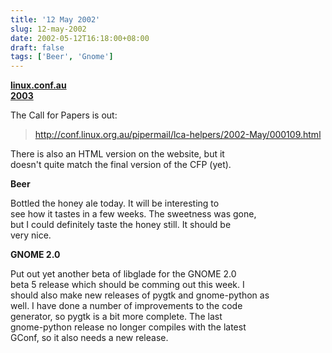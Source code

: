 ```yaml
---
title: '12 May 2002'
slug: 12-may-2002
date: 2002-05-12T16:18:00+08:00
draft: false
tags: ['Beer', 'Gnome']
---
```


**[linux.conf.au\
2003](http://conf.linux.org.au/)**

The Call for Papers is out:

> <http://conf.linux.org.au/pipermail/lca-helpers/2002-May/000109.html>

There is also an HTML version on the website, but it\
doesn\'t quite match the final version of the CFP (yet).

**Beer**

Bottled the honey ale today. It will be interesting to\
see how it tastes in a few weeks. The sweetness was gone,\
but I could definitely taste the honey still. It should be\
very nice.

**GNOME 2.0**

Put out yet another beta of libglade for the GNOME 2.0\
beta 5 release which should be comming out this week. I\
should also make new releases of pygtk and gnome-python as\
well. I have done a number of improvements to the code\
generator, so pygtk is a bit more complete. The last\
gnome-python release no longer compiles with the latest\
GConf, so it also needs a new release.
